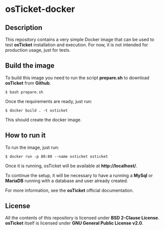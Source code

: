 # osTicket-docker

## Description

This repository contains a very simple Docker image that can be used to
test **osTicket** installation and execution. For now, it is not intended
for production usage, just for tests.

## Build the image

To build this image you need to run the script **prepare.sh** to
download **osTicket** from **Github**.

```
$ bash prepare.sh
```

Once the requirements are ready, just run:

```
$ docker build . -t osticket
```

This should create the docker image.

## How to run it

To run the image, just run:

```
$ docker run -p 80:80 --name osticket osticket
```

Once it is running, osTicket will be available at **http://localhost/**.

To continue the setup, it will be necessary to have a running a **MySql** or 
**MariaDB** running with a database and user already created.

For more information, see the **osTicket** official documentation.

## License

All the contents of this repository is licensed under **BSD 2-Clause License**.
**osTicket** itself is licensed under **GNU General Public License v2.0**.

